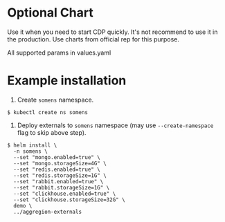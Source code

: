 Optional Chart
==============

Use it when you need to start CDP quickly.
It's not recommend to use it in the production. Use charts from official rep for this purpose.

All supported params in values.yaml


Example installation
====================

1. Create `somens` namespace.
```
$ kubectl create ns somens
```
1. Deploy externals to `somens` namespace (may use `--create-namespace` flag to skip above step).
```
$ helm install \
  -n somens \
  --set "mongo.enabled=true" \
  --set "mongo.storageSize=4G" \
  --set "redis.enabled=true" \
  --set "redis.storageSize=1G" \
  --set "rabbit.enabled=true" \
  --set "rabbit.storageSize=1G" \
  --set "clickhouse.enabled=true" \
  --set "clickhouse.storageSize=32G" \
  demo \
  ../aggregion-externals
```
